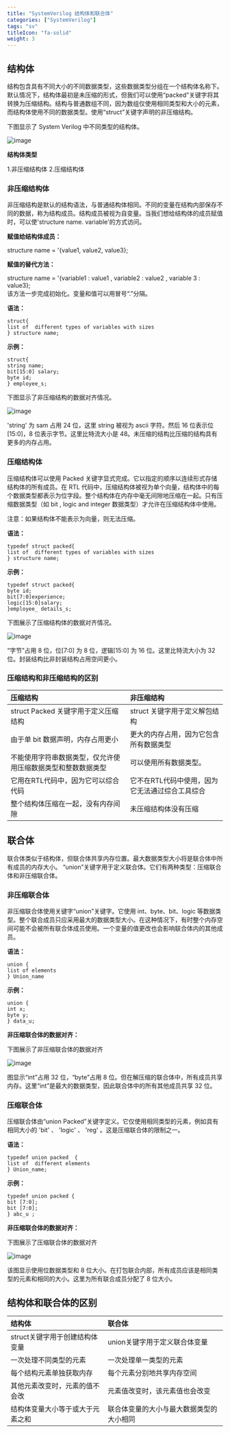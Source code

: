 ```yaml
---
title: "SystemVerilog 结构体和联合体"
categories: ["SystemVerilog"]
tags: "sv"
titleIcon: "fa-solid"
weight: 3
---
```


## 结构体  

结构包含具有不同大小的不同数据类型，这些数据类型分组在一个结构体名称下。默认情况下，结构体最初是未压缩的形式，但我们可以使用“packed”关键字将其转换为压缩结构。结构与普通数组不同，因为数组仅使用相同类型和大小的元素，而结构体使用不同的数据类型。使用“struct”关键字声明的非压缩结构。  
 
下图显示了 System Verilog 中不同类型的结构体。

![image](https://user-images.githubusercontent.com/110484152/186200139-5258a878-c717-4c94-8fa4-33a53a8d7680.png)  


**结构体类型**

1.非压缩结构体
2.压缩结构体

### 非压缩结构体
 
非压缩结构是默认的结构语法，与普通结构体相同。不同的变量在结构内部保存不同的数据，称为结构成员。结构成员被视为自变量。当我们想给结构体的成员赋值时，可以使'structure name. variable'的方式访问。
  

****赋值给结构体成员：****

structure name = '{value1, value2, value3};   

****赋值的替代方法：****  
 
 structure name = '{variable1 : value1 , variable2 : value2 , variable 3 : value3};  
该方法一步完成初始化。变量和值可以用冒号“.”分隔。


 **语法：**

`struct{`    
        `list of  different types of variables with sizes`      
      `} structure name;`    

**示例：**    
 
`struct{`   
       `string name;`   
       `bit[15:0] salary;`  
       `byte id;`  
       `} employee_s;`    

下图显示了非压缩结构的数据对齐情况。
 
![image](https://user-images.githubusercontent.com/110484152/187272132-8f676df5-921b-4ccd-9233-fd716266beaa.png)  


'string' 为 sam 占用 24 位，这里 string 被视为 ascii 字符。然后 16 位表示位[15:0]，8 位表示字节。这里比特流大小是 48。未压缩的结构比压缩的结构具有更多的内存占用。

### 压缩结构体
 
压缩结构体可以使用 Packed 关键字显式完成。它以指定的顺序以连续形式存储结构体的所有成员。在 RTL 代码中，压缩结构体被视为单个向量，结构体中的每个数据类型都表示为位字段。整个结构体在内存中毫无间隙地压缩在一起。只有压缩数据类型（如 bit , logic and integer 数据类型）才允许在压缩结构体中使用。

注意：如果结构体不能表示为向量，则无法压缩。

 **语法：**  

`typedef struct packed{`  
`list of  different types of variables with sizes`  
`} structure name;`   

 **示例：**     

`typedef struct packed{`  
`byte id;`  
`bit[7:0]experience;`   
`logic[15:0]salary;`  
`}employee_ details_s;`   
  
下图展示了压缩结构体的数据对齐情况。

![image](https://user-images.githubusercontent.com/110484152/187272734-a3fff0ec-94bf-4b03-b065-4faf0263a4b9.png)  

“字节”占用 8 位，位[7:0] 为 8 位，逻辑[15:0] 为 16 位。这里比特流大小为 32 位。封装结构比非封装结构占用空间更小。


### 压缩结构和非压缩结构的区别

**压缩结构**|**非压缩结构**|  
|:---------------------- | :-------------| 
struct Packed 关键字用于定义压缩结构| struct 关键字用于定义解包结构|      
|由于单 bit 数据声明，内存占用更小| 更大的内存占用，因为它包含所有数据类型|   
|不能使用字符串数据类型，仅允许使用压缩数据类型和整数数据类型| 可以使用所有数据类型。|  
|它用在RTL代码中，因为它可以综合代码 |它不在RTL代码中使用，因为它无法通过综合工具综合|   
|整个结构体压缩在一起，没有内存间隙 |未压缩结构体没有压缩 |      


## 联合体

联合体类似于结构体，但联合体共享内存位置。最大数据类型大小将是联合体中所有成员的内存大小。 “union”关键字用于定义联合体。它们有两种类型：压缩联合体和非压缩联合体。

### 非压缩联合体

非压缩联合体使用关键字“union”关键字。它使用 int、byte、bit、logic 等数据类型。整个联合成员只应采用最大的数据类型大小。在这种情况下，有时整个内存空间可能不会被所有联合体成员使用。一个变量的值更改也会影响联合体内的其他成员。

**语法：**  

`union {`   
`list of elements`  
`} Union_name`

**示例：**    

`union {`  
 `int x;`  
`byte y;`  
`} data_u;`  

**非压缩联合体的数据对齐：**   

下图展示了非压缩联合体的数据对齐

 ![image](https://user-images.githubusercontent.com/110484152/187362996-28178b48-1556-4738-a604-3051c5f5835d.png)  



图显示“int”占用 32 位，“byte”占用 8 位。但在解压缩的联合体中，所有成员共享内存。这里“int”是最大的数据类型，因此联合体中的所有其他成员共享 32 位。

### 压缩联合体

压缩联合体由“union Packed”关键字定义。它仅使用相同类型的元素，例如具有相同大小的 'bit' 、 'logic' 、 'reg' 。这是压缩联合体的限制之一。

**语法：** 

`typedef union packed  {`  
`list of  different elements`  
`} Union_name;`  

**示例：**

`typedef union packed {`   
`bit [7:0];`  
`bit [7:0];`    
`} abc_u ;`  
  
**非压缩联合体的数据对齐：**   

下图展示了压缩联合体的数据对齐

![image](https://user-images.githubusercontent.com/110484152/187362817-9881a485-8a1d-4801-a431-47fa6fac8ae9.png)   

该图显示使用位数据类型和 8 位大小。在打包联合内部，所有成员应该是相同类型的元素和相同的大小。这里为所有联合成员分配了 8 位大小。

      
## 结构体和联合体的区别

|**结构体**|**联合体**|  
|:---------------------- | :-------------| 
| struct关键字用于创建结构体变量 | union关键字用于定义联合体变量 |      
| 一次处理不同类型的元素 |一次处理单一类型的元素|   
| 每个结构元素单独获取内存 | 每个元素分别地共享内存空间|  
| 其他元素改变时，元素的值不会改 | 元素值改变时，该元素值也会改变|  
| 结构体变量大小等于或大于元素之和| 联合体变量的大小与最大数据类型的大小相同|   





  



  

